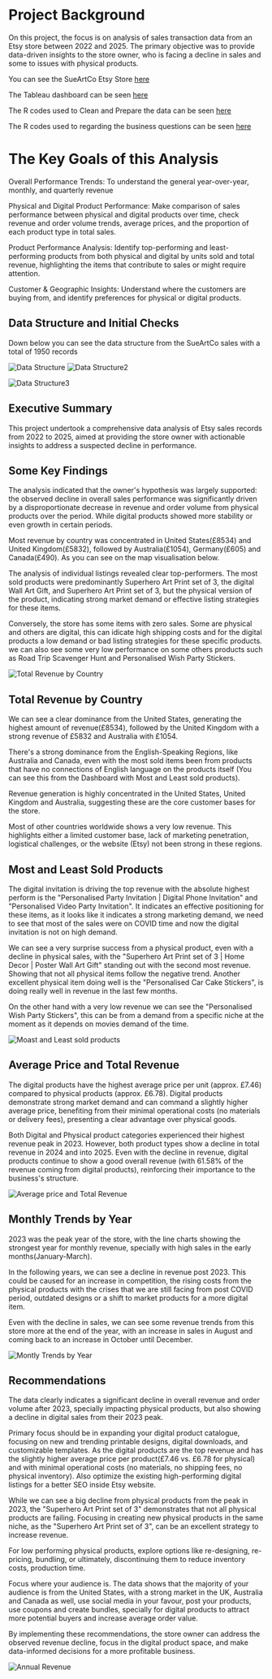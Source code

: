 # Project Background

On this project, the focus is on analysis of sales transaction data from an Etsy store between 2022 and 2025. The primary objective was to provide data-driven insights to the store owner, who is facing a decline in sales and some to issues with physical products.

You can see the SueArtCo Etsy Store [here](https://www.etsy.com/pt/shop/SueArtCoShop)

The Tableau dashboard can be seen [here](https://public.tableau.com/views/SueArtCoAnalysis/TotalRevenuebyCountryDB?:language=en-GB&:sid=&:redirect=auth&:display_count=n&:origin=viz_share_link)

The R codes used to Clean and Prepare the data can be seen [here](sql/Cleaning_and_preparing)

The R codes used to regarding the business questions can be seen [here](sql/Analytical_Queries)

# The Key Goals of this Analysis

Overall Performance Trends: To understand the general year-over-year, monthly, and quarterly revenue

Physical and Digital Product Performance: Make comparison of sales performance between physical and digital products over time, check revenue and order volume trends, average prices, and the proportion of each product type in total sales.

Product Performance Analysis: Identify top-performing and least-performing products from both physical and digital by units sold and total revenue, highlighting the items that contribute to sales or might require attention.

Customer & Geographic Insights: Understand where the customers are buying from, and identify preferences for physical or digital products.

## Data Structure and Initial Checks

Down below you can see the data structure from the SueArtCo sales with a total of 1950 records

![Data Structure](Images/Location_Structure.png) ![Data Structure2](Images/Order_Status_and_Customer_Structure.png)

![Data Structure3](Images/Orders_Structure.png)

## Executive Summary

This project undertook a comprehensive data analysis of Etsy sales records from 2022 to 2025, aimed at providing the store owner with actionable insights to address a suspected decline in performance.

## Some Key Findings

The analysis indicated that the owner's hypothesis was largely supported: the observed decline in overall sales performance was significantly driven by a disproportionate decrease in revenue and order volume from physical products over the period. While digital products showed more stability or even growth in certain periods.

Most revenue by country was concentrated in United States(£8534) and United Kingdom(£5832), followed by Australia(£1054), Germany(£605) and Canada(£490). As you can see on the map visualisation below.

The analysis of individual listings revealed clear top-performers. The most sold products were predominantly Superhero Art Print set of 3, the digital Wall Art Gift, and Superhero Art Print set of 3, but the physical version of the product, indicating strong market demand or effective listing strategies for these items. 

Conversely, the store has some items with zero sales. Some are physical and others are digital, this can idicate high shipping costs and for the digital products a low demand or bad listing strategies for these specific products. we can also see some very low performance on some others products such as Road Trip Scavenger Hunt and Personalised Wish Party Stickers.

![Total Revenue by Country](Images/Total_Revenue_by_Country.png)

## Total Revenue by Country

We can see a clear dominance from the United States, generating the highest amount of revenue(£8534), followed by the United Kingdom with a strong revenue of £5832 and Australia with £1054.

There's a strong dominance from the English-Speaking Regions, like Australia and Canada, even with the most sold items been from products that have no connections of English language on the products itself (You can see this from the Dashboard with Most and Least sold products).

Revenue generation is highly concentrated in the United States, United Kingdom and Australia, suggesting these are the core customer bases for the store.

Most of other countries worldwide shows a very low revenue. This highlights either a limited customer base, lack of marketing penetration, logistical challenges, or the website (Etsy) not been strong in these regions.

## Most and Least Sold Products

The digital invitation is driving the top revenue with the absolute highest perform is the "Personalised Party Invitation | Digital Phone Invitation" and "Personalised Video Party Invitation". It indicates an effective positioning for these items, as it looks like it indicates a strong marketing demand, we need to see that most of the sales were on COVID time and now the digital invitation is not on high demand.

We can see a very surprise success from a physical product, even with a decline in physical sales, with the "Superhero Art Print set of 3 | Home Decor | Poster Wall Art Gift" standing out with the second most revenue. Showing that not all physical items follow the negative trend. Another excellent physical item doing well is the "Personalised Car Cake Stickers", is doing really well in revenue in the last few months.

On the other hand with a very low revenue we can see the "Personalised Wish Party Stickers", this can be from a demand from a specific niche at the moment as it depends on movies demand of the time.

![Moast and Least sold products](Images/Most_and_Least_Sold_Products.png)

## Average Price and Total Revenue

The digital products have the highest average price per unit (approx. £7.46) compared to physical products (approx. £6.78). Digital products demonstrate strong market demand and can command a slightly higher average price, benefiting from their minimal operational costs (no materials or delivery fees), presenting a clear advantage over physical goods.

Both Digital and Physical product categories experienced their highest revenue peak in 2023. However, both product types show a decline in total revenue in 2024 and into 2025. Even with the decline in revenue, digital products continue to show a good overall revenue (with 61.58% of the revenue coming from digital products), reinforcing their importance to the business's structure.

![Average price and Total Revenue](Images/Average_price_and_Total_Revenue.png)

## Monthly Trends by Year

 2023 was the peak year of the store, with the line charts showing the strongest year for monthly revenue, specially with high sales in the early months(January-March).

In the following years, we can see a decline in revenue post 2023. This could be caused for an increase in competition, the rising costs from the physical products with the crises that we are still facing from post COVID period, outdated designs or a shift to market products for a more digital item.

Even with the decline in sales, we can see some revenue trends from this store more at the end of the year, with an increase in sales in August and coming back to an increase in October until December. 

![Montly Trends by Year](Images/Monthly_Trends_by_Year.png)

## Recommendations

The data clearly indicates a significant decline in overall revenue and order volume after 2023, specially impacting physical products, but also showing a decline in digital sales from their 2023 peak.

Primary focus should be in expanding your digital product catalogue, focusing on new and trending printable designs, digital downloads, and customizable templates. As the digital products are the top revenue and has the slightly higher average price per product(£7.46 vs. £6.78 for physical) and with minimal operational costs (no materials, no shipping fees, no physical inventory). Also optimize the existing high-performing digital listings for a better SEO inside Etsy website.

While we can see a big decline from physical products from the peak in 2023, the "Superhero Art Print set of 3" demonstrates that not all physical products are failing. Focusing in creating new physical products in the same niche, as the "Superhero Art Print set of 3", can be an excellent strategy to increase revenue.

For low performing physical products, explore options like re-designing, re-pricing, bundling, or ultimately, discontinuing them to reduce inventory costs, production time.

Focus where your audience is. The data shows that the majority of your audience is from the United States, with a strong market in the UK, Australia and Canada as well, use social media in your favour, post your products, use coupons and create bundles, specially for digital products to attract more potential buyers and increase average order value.

By implementing these recommendations, the store owner can address the observed revenue decline, focus in the digital product space, and make data-informed decisions for a more profitable business.

![Annual Revenue](Images/Annual_Revenue_Trend.png)
